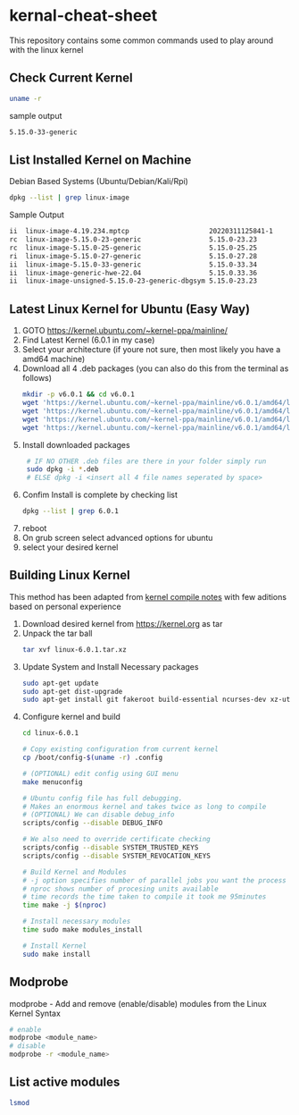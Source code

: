 # kernal-cheat-sheet
This repository contains some common commands used to play around with the linux kernel

## Check Current Kernel

```bash
uname -r
```
sample output
```bash
5.15.0-33-generic
```
## List Installed Kernel on Machine

Debian Based Systems (Ubuntu/Debian/Kali/Rpi)
```bash
dpkg --list | grep linux-image
```

Sample Output
```bash
ii  linux-image-4.19.234.mptcp                    20220311125841-1                        amd64        Linux kernel, version 4.19.234.mptcp
rc  linux-image-5.15.0-23-generic                 5.15.0-23.23                            amd64        Signed kernel image generic
rc  linux-image-5.15.0-25-generic                 5.15.0-25.25                            amd64        Signed kernel image generic
ri  linux-image-5.15.0-27-generic                 5.15.0-27.28                            amd64        Signed kernel image generic
ii  linux-image-5.15.0-33-generic                 5.15.0-33.34                            amd64        Signed kernel image generic
ii  linux-image-generic-hwe-22.04                 5.15.0.33.36                            amd64        Generic Linux kernel image
ii  linux-image-unsigned-5.15.0-23-generic-dbgsym 5.15.0-23.23                            amd64        Linux kernel debug image for version 5.15.0 on 64 bit x86 SMP

```

## Latest Linux Kernel for Ubuntu (Easy Way)
 1. GOTO https://kernel.ubuntu.com/~kernel-ppa/mainline/
 2. Find Latest Kernel (6.0.1 in my case)
 3. Select your architecture (if youre not sure, then most likely you have a amd64 machine)
 4. Download all 4 .deb packages (you can also do this from the terminal as follows)
    ```bash
    mkdir -p v6.0.1 && cd v6.0.1
    wget 'https://kernel.ubuntu.com/~kernel-ppa/mainline/v6.0.1/amd64/linux-headers-6.0.1-060001-generic_6.0.1-060001.202210120833_amd64.deb'
    wget 'https://kernel.ubuntu.com/~kernel-ppa/mainline/v6.0.1/amd64/linux-headers-6.0.1-060001_6.0.1-060001.202210120833_all.deb'
    wget 'https://kernel.ubuntu.com/~kernel-ppa/mainline/v6.0.1/amd64/linux-image-unsigned-6.0.1-060001-generic_6.0.1-060001.202210120833_amd64.deb'
    wget 'https://kernel.ubuntu.com/~kernel-ppa/mainline/v6.0.1/amd64/linux-modules-6.0.1-060001-generic_6.0.1-060001.202210120833_amd64.deb'
    ```
 5. Install downloaded packages
    ```bash
     # IF NO OTHER .deb files are there in your folder simply run
     sudo dpkg -i *.deb
     # ELSE dpkg -i <insert all 4 file names seperated by space> 
     ```
 6. Confim Install is complete by checking list
    ```bash
    dpkg --list | grep 6.0.1
    ``` 
 7. reboot 
 8. On grub screen select advanced options for ubuntu
 9. select your desired kernel

## Building Linux Kernel
 This method has been adapted from [kernel compile notes](https://askubuntu.com/questions/718381/how-to-compile-and-install-custom-mainline-kernel/718662#718662) with few aditions based on personal experience
 1. Download desired kernel from https://kernel.org as tar
 2. Unpack the tar ball
    ```bash
    tar xvf linux-6.0.1.tar.xz
    ```
 3. Update System and Install Necessary packages
    ```bash
    sudo apt-get update
    sudo apt-get dist-upgrade
    sudo apt-get install git fakeroot build-essential ncurses-dev xz-utils libssl-dev bc flex libelf-dev bison
    ```
 4. Configure kernel and build
    ```bash
    cd linux-6.0.1
    
    # Copy existing configuration from current kernel
    cp /boot/config-$(uname -r) .config
    
    # (OPTIONAL) edit config using GUI menu
    make menuconfig

    # Ubuntu config file has full debugging. 
    # Makes an enormous kernel and takes twice as long to compile
    # (OPTIONAL) We can disable debug_info
    scripts/config --disable DEBUG_INFO

    # We also need to override certificate checking
    scripts/config --disable SYSTEM_TRUSTED_KEYS
    scripts/config --disable SYSTEM_REVOCATION_KEYS

    # Build Kernel and Modules
    # -j option specifies number of parallel jobs you want the process to use
    # nproc shows number of procesing units available
    # time records the time taken to compile it took me 95minutes
    time make -j $(nproc)

    # Install necessary modules
    time sudo make modules_install

    # Install Kernel
    sudo make install
    ```
 ## Modprobe
 modprobe - Add and remove (enable/disable) modules from the Linux Kernel
 Syntax
 ```bash
 # enable
 modprobe <module_name>
 # disable
 modprobe -r <module_name>
 ```
 ## List active modules
 ```bash
 lsmod
 ```